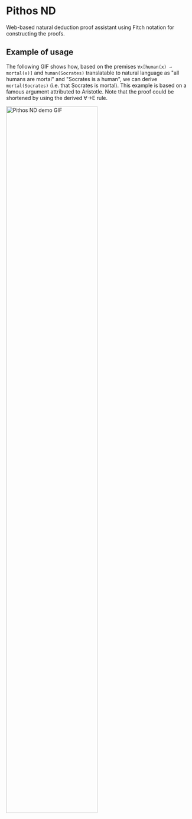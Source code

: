 # Pithos ND
Web-based natural deduction proof assistant using Fitch notation
for constructing the proofs.

## Example of usage
The following GIF shows how, based on the premises `∀x[human(x) → mortal(x)]`
and `human(Socrates)` translatable to natural language as 
"all humans are mortal" and "Socrates is a human", we can derive
`mortal(Socrates)` (i.e. that Socrates is mortal). This example is based on
a famous argument attributed to Aristotle. Note that the proof could be
shortened by using the derived ∀→E rule.

<img src="https://adamdejl.github.io/pithosnd/images/pithosnd_demo.gif" alt="Pithos ND demo GIF" width="70%">
